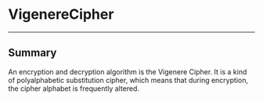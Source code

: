 # VigenereCipher

---
## Summary
An encryption and decryption algorithm is the Vigenere Cipher. It is a kind of polyalphabetic substitution cipher, which means that during encryption, the cipher alphabet is frequently altered.
